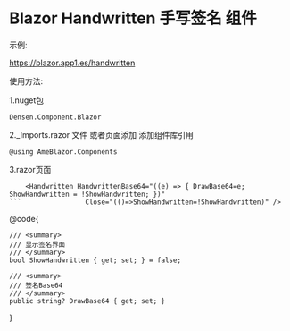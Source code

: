 # Blazor Handwritten 手写签名 组件

示例:

https://blazor.app1.es/handwritten

使用方法:

1.nuget包

```Densen.Component.Blazor```

2._Imports.razor 文件 或者页面添加 添加组件库引用

```@using AmeBlazor.Components```


3.razor页面
```
    <Handwritten HandwrittenBase64="((e) => { DrawBase64=e; ShowHandwritten = !ShowHandwritten; })"
```                Close="(()=>ShowHandwritten=!ShowHandwritten)" />
```
@code{

    /// <summary>
    /// 显示签名界面
    /// </summary>
    bool ShowHandwritten { get; set; } = false;

    /// <summary>
    /// 签名Base64
    /// </summary>
    public string? DrawBase64 { get; set; }

}
```